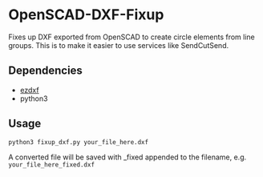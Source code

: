 # OpenSCAD-DXF-Fixup

Fixes up DXF exported from OpenSCAD to create circle elements from line groups. This is to make it easier to use services like SendCutSend.

## Dependencies

* [ezdxf](https://github.com/mozman/ezdxf)
* python3

## Usage

`python3 fixup_dxf.py your_file_here.dxf`

A converted file will be saved with _fixed appended to the filename, e.g. `your_file_here_fixed.dxf`